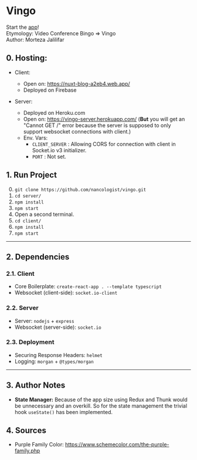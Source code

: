 # Vingo
Start the [app](https://nuxt-blog-a2eb4.web.app/)!   
Etymology: Video Conference Bingo => Vingo  
Author: Morteza Jalilifar

## 0. Hosting:

* Client:
    * Open on: https://nuxt-blog-a2eb4.web.app/
    * Deployed on Firebase

* Server:
    * Deployed on Heroku.com
    * Open on: https://vingo-server.herokuapp.com/ (__But__ you will get an "Cannot GET /" error because the server is supposed to only support websocket connections with client.)
    * Env. Vars:
        * ``CLIENT_SERVER`` : Allowing CORS for connection with client in Socket.io v3 initializer.
        * ``PORT`` : Not set.

## 1. Run Project
0. ``git clone https://github.com/nancologist/vingo.git``
1. ``cd server/``
2. ``npm install``
3. ``npm start``
4. Open a second terminal.
5. ``cd client/``
6. ``npm install``
7. ``npm start``

___

## 2. Dependencies

### 2.1. Client
* Core Boilerplate: ``create-react-app . --template typescript``
* Websocket (client-side): ``socket.io-client``

### 2.2. Server
* Server: ``nodejs`` + ``express``
* Websocket (server-side): ``socket.io``

### 2.3. Deployment
* Securing Response Headers: ``helmet``
* Logging: ``morgan`` + ``@types/morgan``

___

## 3. Author Notes
* __State Manager:__ Because of the app size using Redux and Thunk would be unnecessary and an overkill. So for the state management the trivial hook ``useState()`` has been implemented.


## 4. Sources
* Purple Family Color: https://www.schemecolor.com/the-purple-family.php